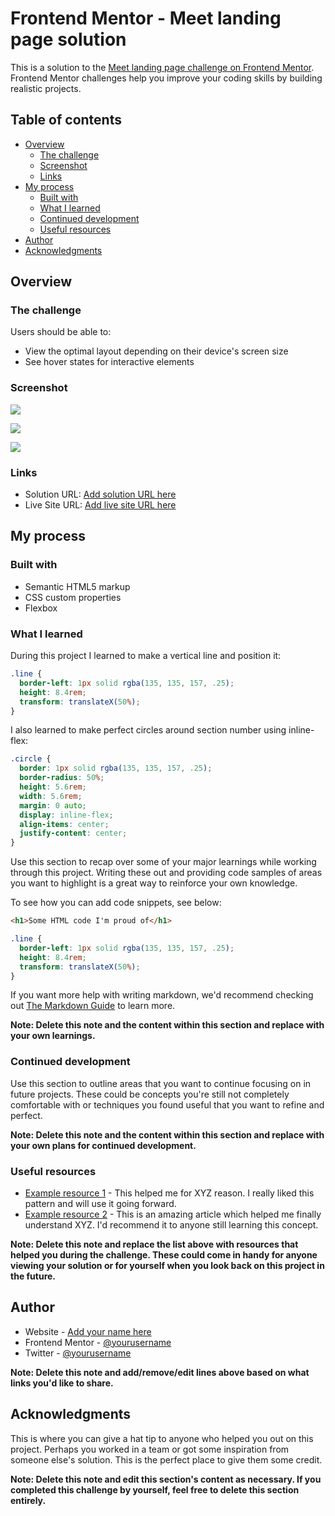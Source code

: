 # Frontend Mentor - Meet landing page solution

This is a solution to the [Meet landing page challenge on Frontend Mentor](https://www.frontendmentor.io/challenges/meet-landing-page-rbTDS6OUR). Frontend Mentor challenges help you improve your coding skills by building realistic projects. 

## Table of contents

- [Overview](#overview)
  - [The challenge](#the-challenge)
  - [Screenshot](#screenshot)
  - [Links](#links)
- [My process](#my-process)
  - [Built with](#built-with)
  - [What I learned](#what-i-learned)
  - [Continued development](#continued-development)
  - [Useful resources](#useful-resources)
- [Author](#author)
- [Acknowledgments](#acknowledgments)

## Overview

### The challenge

Users should be able to:

- View the optimal layout depending on their device's screen size
- See hover states for interactive elements

### Screenshot

![](./screenshot-desktop.jpg)

![](./screenshot-tablet.jpg)

![](./screenshot-mobile.jpg)

### Links

- Solution URL: [Add solution URL here](https://github.com/sannasinne/meet-landing-page-main)
- Live Site URL: [Add live site URL here](https://sannasinne.github.io/meet-landing-page-main/)

## My process

### Built with

- Semantic HTML5 markup
- CSS custom properties
- Flexbox

### What I learned

During this project I learned to make a vertical line and position it:

```css
.line {
  border-left: 1px solid rgba(135, 135, 157, .25);
  height: 8.4rem;
  transform: translateX(50%);
}
```

I also learned to make perfect circles around section number using inline-flex:

```css
.circle {
  border: 1px solid rgba(135, 135, 157, .25);
  border-radius: 50%;
  height: 5.6rem;
  width: 5.6rem;
  margin: 0 auto;
  display: inline-flex;
  align-items: center;
  justify-content: center;
}
```


Use this section to recap over some of your major learnings while working through this project. Writing these out and providing code samples of areas you want to highlight is a great way to reinforce your own knowledge.

To see how you can add code snippets, see below:

```html
<h1>Some HTML code I'm proud of</h1>
```
```css
.line {
  border-left: 1px solid rgba(135, 135, 157, .25);
  height: 8.4rem;
  transform: translateX(50%);
}
```

If you want more help with writing markdown, we'd recommend checking out [The Markdown Guide](https://www.markdownguide.org/) to learn more.

**Note: Delete this note and the content within this section and replace with your own learnings.**

### Continued development

Use this section to outline areas that you want to continue focusing on in future projects. These could be concepts you're still not completely comfortable with or techniques you found useful that you want to refine and perfect.

**Note: Delete this note and the content within this section and replace with your own plans for continued development.**

### Useful resources

- [Example resource 1](https://www.example.com) - This helped me for XYZ reason. I really liked this pattern and will use it going forward.
- [Example resource 2](https://www.example.com) - This is an amazing article which helped me finally understand XYZ. I'd recommend it to anyone still learning this concept.

**Note: Delete this note and replace the list above with resources that helped you during the challenge. These could come in handy for anyone viewing your solution or for yourself when you look back on this project in the future.**

## Author

- Website - [Add your name here](https://www.your-site.com)
- Frontend Mentor - [@yourusername](https://www.frontendmentor.io/profile/yourusername)
- Twitter - [@yourusername](https://www.twitter.com/yourusername)

**Note: Delete this note and add/remove/edit lines above based on what links you'd like to share.**

## Acknowledgments

This is where you can give a hat tip to anyone who helped you out on this project. Perhaps you worked in a team or got some inspiration from someone else's solution. This is the perfect place to give them some credit.

**Note: Delete this note and edit this section's content as necessary. If you completed this challenge by yourself, feel free to delete this section entirely.**
